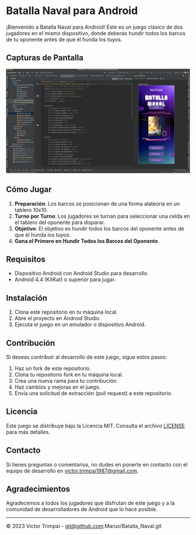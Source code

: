 # Batalla Naval para Android

¡Bienvenido a Batalla Naval para Android! Este es un juego clásico de dos jugadores en el mismo dispositivo, donde deberás hundir todos los barcos de tu oponente antes de que él hunda los tuyos.

## Capturas de Pantalla

![Captura de Pantalla del Juego](screenshot.png)

## Cómo Jugar

1. **Preparación**: Los barcos se posicionan de una forma alateoria en un tablero 10x10.
2. **Turno por Turno**: Los jugadores se turnan para seleccionar una celda en el tablero del oponente para disparar.
3. **Objetivo**: El objetivo es hundir todos los barcos del oponente antes de que él hunda los tuyos.
4. **Gana el Primero en Hundir Todos los Barcos del Oponente**.

## Requisitos

- Dispositivo Android con Android Studio para desarrollo.
- Android 4.4 (KitKat) o superior para jugar.

## Instalación

1. Clona este repositorio en tu máquina local.
2. Abre el proyecto en Android Studio.
3. Ejecuta el juego en un emulador o dispositivo Android.

## Contribución

Si deseas contribuir al desarrollo de este juego, sigue estos pasos:

1. Haz un fork de este repositorio.
2. Clona tu repositorio fork en tu máquina local.
3. Crea una nueva rama para tu contribución.
4. Haz cambios y mejoras en el juego.
5. Envía una solicitud de extracción (pull request) a este repositorio.

## Licencia

Este juego se distribuye bajo la Licencia MIT. Consulta el archivo [LICENSE](LICENSE) para más detalles.

## Contacto

Si tienes preguntas o comentarios, no dudes en ponerte en contacto con el equipo de desarrollo en victor.trimpai1987@gmail.com.

## Agradecimientos

Agradecemos a todos los jugadores que disfrutan de este juego y a la comunidad de desarrolladores de Android que lo hace posible.

---

© 2023 Victor Trimpai - git@github.com:Marux/Batalla_Naval.git
